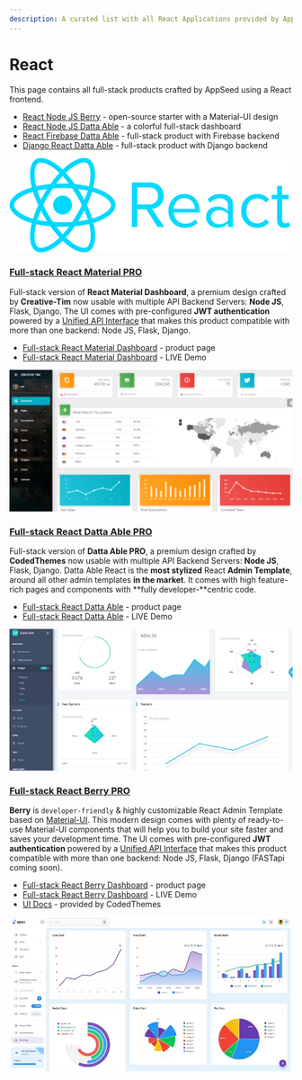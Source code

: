 ```yaml
---
description: A curated list with all React Applications provided by AppSeed
---
```


# React

This page contains all full-stack products crafted by AppSeed using a React frontend.&#x20;

* [React Node JS Berry](node-js-berry-dashboard.md) - open-source starter with a Material-UI design
* [React Node JS Datta Able](node-js-datta-able.md) - a colorful full-stack dashboard
* [React Firebase Datta Able](firebase-datta-able.md) - full-stack product with Firebase backend
* [Django React Datta Able](django-datta-able.md) - full-stack product with Django backend

![React - A modern JS Library backed by Facebook](../../.gitbook/assets/icons-react-x500w.png)

###

### [Full-stack React Material PRO](../full-stack/react-material-dashboard.md)

Full-stack version of **React Material Dashboard**, a premium design crafted by **Creative-Tim** now usable with multiple API Backend Servers: **Node JS**, Flask, Django. The UI comes with pre-configured **JWT authentication** powered by a [Unified API Interface](../../boilerplate-code/api-server/api-unified-definition.md) that makes this product compatible with more than one backend: Node JS, Flask, Django.&#x20;

* [Full-stack React Material Dashboard](https://appseed.us/full-stack/react-material-dashboard) - product page
* [Full-stack React Material Dashboard](https://fullstack-react-material-dashboard.appseed-srv1.com/) - LIVE Demo

![React Material PRO - Full-stack Version](../../.gitbook/assets/react-material-dashboard-screen.png)

###

### [Full-stack React Datta Able PRO](../full-stack/react-datta-able.md)

Full-stack version of **Datta Able PRO**, a premium design crafted by **CodedThemes** now usable with multiple API Backend Servers: **Node JS**, Flask, Django. Datta Able React is the **most stylized** React **Admin Template**, around all other admin templates **in the market**. It comes with high feature-rich pages and components with **fully developer-**centric code. &#x20;

* [Full-stack React Datta Able](https://appseed.us/full-stack/react-datta-able) - product page
* [Full-stack React Datta Able](https://fullstack-react-datta-able.appseed-srv1.com/) - LIVE Demo

![React Datta Able PRO - Full-stack version](<../../.gitbook/assets/react-firebase-datta-able-pro-screen-xs (2) (1) (1) (1) (1) (1) (1) (1) (1).jpg>)

###

### [Full-stack React Berry PRO](../full-stack/react-berry-dashboard.md)

**Berry** is `developer-friendly` & highly customizable React Admin Template based on [Material-UI](http://material-ui.com/).  This modern design comes with plenty of ready-to-use Material-UI components that will help you to build your site faster and saves your development time. The UI comes with pre-configured **JWT authentication** powered by a [Unified API Interface](../../boilerplate-code/api-server/api-unified-definition.md) that makes this product compatible with more than one backend: Node JS, Flask, Django (FASTapi coming soon). &#x20;

* [Full-stack React Berry Dashboard](https://appseed.us/full-stack/react-berry-dashboard) - product page
* [Full-stack React Berry Dashboard](https://fullstack-react-berry-dashboard.appseed-srv1.com/) - LIVE Demo
* [UI Docs](https://codedthemes.gitbook.io/berry/) - provided by CodedThemes

![React Berry PRO - Full-stack Version](../../.gitbook/assets/fullstack-berry-dashboard-charts-xs.jpg)

